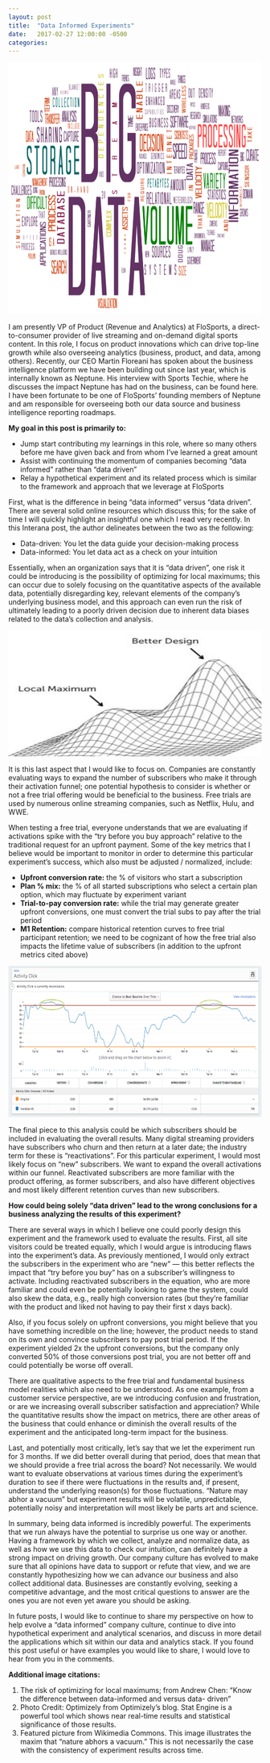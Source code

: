 ```yaml
---
layout: post
title:  "Data Informed Experiments"
date:   2017-02-27 12:00:00 -0500
categories: 
---
```


<img src="/assets/big-data.png" alt="Big Data" height="500"  style="width: 100%"> 

I am presently VP of Product (Revenue and Analytics) at FloSports, a direct-to-consumer provider of live streaming and on-demand digital sports content. In this role, I focus on product innovations which can drive top-line growth while also overseeing analytics (business, product, and data, among others). Recently, our CEO Martin Floreani has spoken about the business intelligence platform we have been building out since last year, which is internally known as Neptune. His interview with Sports Techie, where he discusses the impact Neptune has had on the business, can be found here. I have been fortunate to be one of FloSports’ founding members of Neptune and am responsible for overseeing both our data source and business intelligence reporting roadmaps.

<strong>My goal in this post is primarily to:</strong>

<ul>
  <li>Jump start contributing my learnings in this role, where so many others before me have given back and from whom I’ve learned a great amount</li>
  <li>Assist with continuing the momentum of companies becoming “data informed” rather than “data driven”</li>
  <li>Relay a hypothetical experiment and its related process which is similar to the framework and approach that we leverage   at FloSports</li>
</ul>

First, what is the difference in being “data informed” versus “data driven”. There are several solid online resources which discuss this; for the sake of time I will quickly highlight an insightful one which I read very recently. In this Interana post, the author delineates between the two as the following:

<ul>
<li>Data-driven: You let the data guide your decision-making process</li>

<li>Data-informed: You let data act as a check on your intuition</li>
</ul>

Essentially, when an organization says that it is “data driven”, one risk it could be introducing is the possibility of optimizing for local maximums; this can occur due to solely focusing on the quantitative aspects of the available data, potentially disregarding key, relevant elements of the company’s underlying business model, and this approach can even run the risk of ultimately leading to a poorly driven decision due to inherent data biases related to the data’s collection and analysis.

<img src="/assets/local-maximums.gif" alt="Local Maximums" height="250"  style="width: 100%"> 

It is this last aspect that I would like to focus on. Companies are constantly evaluating ways to expand the number of subscribers who make it through their activation funnel; one potential hypothesis to consider is whether or not a free trial offering would be beneficial to the business. Free trials are used by numerous online streaming companies, such as Netflix, Hulu, and WWE.

When testing a free trial, everyone understands that we are evaluating if activations spike with the “try before you buy approach” relative to the traditional request for an upfront payment. Some of the key metrics that I believe would be important to monitor in order to determine this particular experiment’s success, which also must be adjusted / normalized, include:

<ul>
<li><strong>Upfront conversion rate:</strong> the % of visitors who start a subscription</li>
<li><strong>Plan % mix:</strong> the % of all started subscriptions who select a certain plan option, which may fluctuate by experiment variant</li>
<li><strong>Trial-to-pay conversion rate:</strong> while the trial may generate greater upfront conversions, one must convert the trial subs to pay after the trial period</li>
<li><strong>M1 Retention:</strong> compare historical retention curves to free trial participant retention; we need to be cognizant of how the free trial also impacts the lifetime value of subscribers (in addition to the upfront metrics cited above)</li>
</ul>

<img src="/assets/optimizely-stat-engine.png" alt="Optimizely Stat Engine" height="300"  style="width: 100%"> 

The final piece to this analysis could be which subscribers should be included in evaluating the overall results. Many digital streaming providers have subscribers who churn and then return at a later date; the industry term for these is “reactivations”. For this particular experiment, I would most likely focus on “new” subscribers. We want to expand the overall activations within our funnel. Reactivated subscribers are more familiar with the product offering, as former subscribers, and also have different objectives and most likely different retention curves than new subscribers.

<strong>How could being solely “data driven” lead to the wrong conclusions for a business analyzing the results of this experiment?</strong>

There are several ways in which I believe one could poorly design this experiment and the framework used to evaluate the results. First, all site visitors could be treated equally, which I would argue is introducing flaws into the experiment’s data. As previously mentioned, I would only extract the subscribers in the experiment who are “new” — this better reflects the impact that “try before you buy” has on a subscriber’s willingness to activate. Including reactivated subscribers in the equation, who are more familiar and could even be potentially looking to game the system, could also skew the data, e.g., really high conversion rates (but they’re familiar with the product and liked not having to pay their first x days back).

Also, if you focus solely on upfront conversions, you might believe that you have something incredible on the line; however, the product needs to stand on its own and convince subscribers to pay post trial period. If the experiment yielded 2x the upfront conversions, but the company only converted 50% of those conversions post trial, you are not better off and could potentially be worse off overall.

There are qualitative aspects to the free trial and fundamental business model realities which also need to be understood. As one example, from a customer service perspective, are we introducing confusion and frustration, or are we increasing overall subscriber satisfaction and appreciation? While the quantitative results show the impact on metrics, there are other areas of the business that could enhance or diminish the overall results of the experiment and the anticipated long-term impact for the business.

Last, and potentially most critically, let’s say that we let the experiment run for 3 months. If we did better overall during that period, does that mean that we should provide a free trial across the board? Not necessarily. We would want to evaluate observations at various times during the experiment’s duration to see if there were fluctuations in the results and, if present, understand the underlying reason(s) for those fluctuations. “Nature may abhor a vacuum” but experiment results will be volatile, unpredictable, potentially noisy and interpretation will most likely be parts art and science.

In summary, being data informed is incredibly powerful. The experiments that we run always have the potential to surprise us one way or another. Having a framework by which we collect, analyze and normalize data, as well as how we use this data to check our intuition, can definitely have a strong impact on driving growth. Our company culture has evolved to make sure that all opinions have data to support or refute that view, and we are constantly hypothesizing how we can advance our business and also collect additional data. Businesses are constantly evolving, seeking a competitive advantage, and the most critical questions to answer are the ones you are not even yet aware you should be asking.

In future posts, I would like to continue to share my perspective on how to help evolve a “data informed” company culture, continue to dive into hypothetical experiment and analytical scenarios, and discuss in more detail the applications which sit within our data and analytics stack. If you found this post useful or have examples you would like to share, I would love to hear from you in the comments.

<strong>Additional image citations:</strong>

<ol>
  <li>The risk of optimizing for local maximums; from Andrew Chen: “Know the difference between data-informed and versus data-    driven”</li>
  <li>Photo Credit: Optimizely from Optimizely’s blog. Stat Engine is a powerful tool which shows near real-time results and      statistical significance of those results.</li>
  <li>Featured picture from Wikimedia Commons. This image illustrates the maxim that “nature abhors a vacuum.” This is not       necessarily the case with the consistency of experiment results across time.</li>
</ol>
